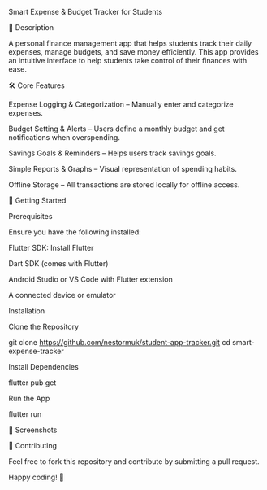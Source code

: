 Smart Expense & Budget Tracker for Students

📌 Description

A personal finance management app that helps students track their daily expenses, manage budgets, and save money efficiently. This app provides an intuitive interface to help students take control of their finances with ease.

🛠️ Core Features

Expense Logging & Categorization – Manually enter and categorize expenses.

Budget Setting & Alerts – Users define a monthly budget and get notifications when overspending.

Savings Goals & Reminders – Helps users track savings goals.

Simple Reports & Graphs – Visual representation of spending habits.

Offline Storage – All transactions are stored locally for offline access.

🚀 Getting Started

Prerequisites

Ensure you have the following installed:

Flutter SDK: Install Flutter

Dart SDK (comes with Flutter)

Android Studio or VS Code with Flutter extension

A connected device or emulator

Installation

Clone the Repository

git clone https://github.com/nestormuk/student-app-tracker.git
cd smart-expense-tracker

Install Dependencies

flutter pub get

Run the App

flutter run


📸 Screenshots


🤝 Contributing

Feel free to fork this repository and contribute by submitting a pull request.


Happy coding! 🚀

